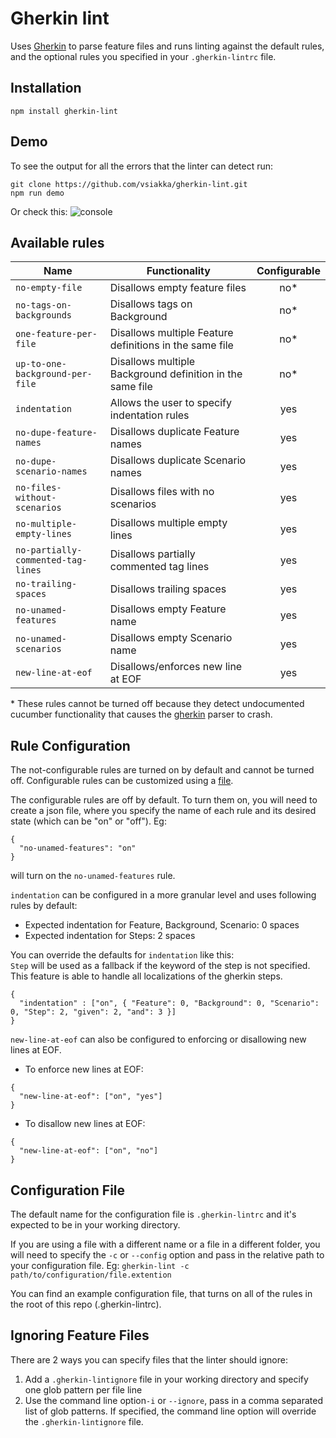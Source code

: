 # Gherkin lint

Uses [Gherkin](https://github.com/cucumber/gherkin-javascript) to parse feature files and runs linting against the default rules, and the optional rules you specified in your `.gherkin-lintrc` file.

## Installation
```
npm install gherkin-lint

```

## Demo
To see the output for all the errors that the linter can detect run:
```
git clone https://github.com/vsiakka/gherkin-lint.git
npm run demo
```
Or check this:
![console](http://i.imgur.com/YaH4Anu.png)


## Available rules

| Name                           | Functionality                                                 | Configurable |
|------------------------------------|-----------------------------------------------------------|:------------:|
| `no-empty-file`                    | Disallows empty feature files                             | no*          |
| `no-tags-on-backgrounds`           | Disallows tags on Background                              | no*          |
| `one-feature-per-file`             | Disallows multiple Feature definitions in the same file   | no*          |
| `up-to-one-background-per-file`    | Disallows multiple Background definition in the same file | no*          |
| `indentation`                      | Allows the user to specify indentation rules              | yes          |
| `no-dupe-feature-names`            | Disallows duplicate Feature names                         | yes          |
| `no-dupe-scenario-names`           | Disallows duplicate Scenario names                        | yes          |
| `no-files-without-scenarios`       | Disallows files with no scenarios                         | yes          |
| `no-multiple-empty-lines`          | Disallows multiple empty lines                            | yes          |
| `no-partially-commented-tag-lines` | Disallows partially commented tag lines                   | yes          |
| `no-trailing-spaces`               | Disallows trailing spaces                                 | yes          |
| `no-unamed-features`               | Disallows empty Feature name                              | yes          |
| `no-unamed-scenarios`              | Disallows empty Scenario name                             | yes          |
| `new-line-at-eof`                  | Disallows/enforces new line at EOF                        | yes          |

\* These rules cannot be turned off because they detect undocumented cucumber functionality that causes the [gherkin](https://github.com/cucumber/gherkin-javascript) parser to crash.

## Rule Configuration
The not-configurable rules are turned on by default and cannot be turned off. Configurable rules can be customized using a [file](#configuration-file).

The configurable rules are off by default. To turn them on, you will need to create a json file, where you specify the name of each rule and its desired state (which can be "on" or "off"). Eg:
```
{
  "no-unamed-features": "on"
}
```
will turn on the `no-unamed-features` rule.

`indentation` can be configured in a more granular level and uses following rules by default:
- Expected indentation for Feature, Background, Scenario: 0 spaces
- Expected indentation for Steps: 2 spaces

You can override the defaults for `indentation` like this:  
`Step` will be used as a fallback if the keyword of the step is not specified.  
This feature is able to handle all localizations of the gherkin steps.
```
{
  "indentation" : ["on", { "Feature": 0, "Background": 0, "Scenario": 0, "Step": 2, "given": 2, "and": 3 }]
}
```

`new-line-at-eof` can also be configured to enforcing or disallowing new lines at EOF.
- To enforce new lines at EOF:
```
{
  "new-line-at-eof": ["on", "yes"]
}
```
- To disallow new lines at EOF:
```
{
  "new-line-at-eof": ["on", "no"]
}
```

## Configuration File
The default name for the configuration file is `.gherkin-lintrc` and it's expected to be in your working directory.     

If you are using a file with a different name or a file in a different folder, you will need to specify the `-c` or `--config` option and pass in the relative path to your configuration file. Eg: `gherkin-lint -c path/to/configuration/file.extention`

You can find an example configuration file, that turns on all of the rules in the root of this repo (.gherkin-lintrc).

## Ignoring Feature Files
There are 2 ways you can specify files that the linter should ignore:
1. Add a `.gherkin-lintignore` file in your working directory and specify one glob pattern per file line
1. Use the command line option`-i` or `--ignore`,  pass in a comma separated list of glob patterns. If specified, the command line option will override the `.gherkin-lintignore` file.
